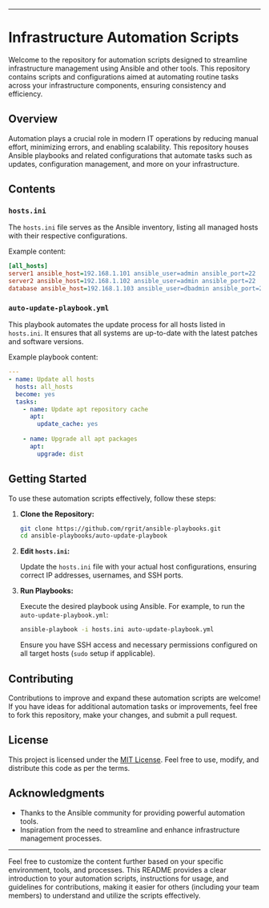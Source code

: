 
---

# Infrastructure Automation Scripts

Welcome to the repository for automation scripts designed to streamline infrastructure management using Ansible and other tools. This repository contains scripts and configurations aimed at automating routine tasks across your infrastructure components, ensuring consistency and efficiency.

## Overview

Automation plays a crucial role in modern IT operations by reducing manual effort, minimizing errors, and enabling scalability. This repository houses Ansible playbooks and related configurations that automate tasks such as updates, configuration management, and more on your infrastructure.

## Contents

### `hosts.ini`

The `hosts.ini` file serves as the Ansible inventory, listing all managed hosts with their respective configurations.

Example content:

```ini
[all_hosts]
server1 ansible_host=192.168.1.101 ansible_user=admin ansible_port=22
server2 ansible_host=192.168.1.102 ansible_user=admin ansible_port=22
database ansible_host=192.168.1.103 ansible_user=dbadmin ansible_port=22
```

### `auto-update-playbook.yml`

This playbook automates the update process for all hosts listed in `hosts.ini`. It ensures that all systems are up-to-date with the latest patches and software versions.

Example playbook content:

```yaml
---
- name: Update all hosts
  hosts: all_hosts
  become: yes
  tasks:
    - name: Update apt repository cache
      apt:
        update_cache: yes
    
    - name: Upgrade all apt packages
      apt:
        upgrade: dist
```

## Getting Started

To use these automation scripts effectively, follow these steps:

1. **Clone the Repository:**

   ```sh
   git clone https://github.com/rgrit/ansible-playbooks.git
   cd ansible-playbooks/auto-update-playbook
   ```

2. **Edit `hosts.ini`:**

   Update the `hosts.ini` file with your actual host configurations, ensuring correct IP addresses, usernames, and SSH ports.

3. **Run Playbooks:**

   Execute the desired playbook using Ansible. For example, to run the `auto-update-playbook.yml`:

   ```sh
   ansible-playbook -i hosts.ini auto-update-playbook.yml
   ```

   Ensure you have SSH access and necessary permissions configured on all target hosts (`sudo` setup if applicable).

## Contributing

Contributions to improve and expand these automation scripts are welcome! If you have ideas for additional automation tasks or improvements, feel free to fork this repository, make your changes, and submit a pull request.

## License

This project is licensed under the [MIT License](LICENSE). Feel free to use, modify, and distribute this code as per the terms.

## Acknowledgments

- Thanks to the Ansible community for providing powerful automation tools.
- Inspiration from the need to streamline and enhance infrastructure management processes.

---

Feel free to customize the content further based on your specific environment, tools, and processes. This README provides a clear introduction to your automation scripts, instructions for usage, and guidelines for contributions, making it easier for others (including your team members) to understand and utilize the scripts effectively.
